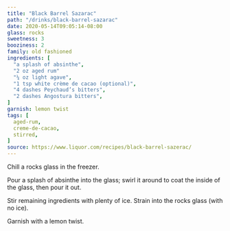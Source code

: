 ```yaml
---
title: "Black Barrel Sazarac"
path: "/drinks/black-barrel-sazarac"
date: 2020-05-14T09:05:14-08:00
glass: rocks
sweetness: 3
booziness: 2
family: old fashioned
ingredients: [
  "a splash of absinthe",
  "2 oz aged rum"
  "¼ oz light agave",
  "1 tsp white crème de cacao (optional)",
  "4 dashes Peychaud’s bitters",
  "2 dashes Angostura bitters",
]
garnish: lemon twist
tags: [
  aged-rum,
  creme-de-cacao,
  stirred,
]
source: https://www.liquor.com/recipes/black-barrel-sazerac/
---
```

Chill a rocks glass in the freezer.

Pour a splash of absinthe into the glass; swirl it around to coat the inside of the glass, then pour it out.

Stir remaining ingredients with plenty of ice. Strain into the rocks glass (with no ice).

Garnish with a lemon twist.
